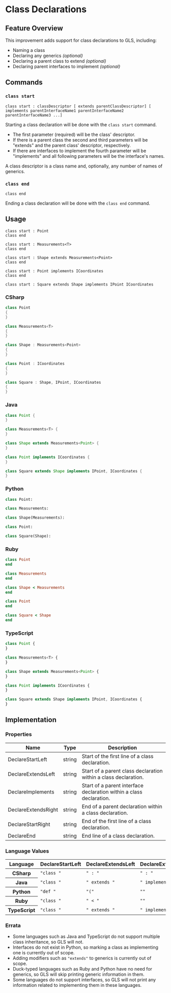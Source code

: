 # Class Declarations

## Feature Overview

This improvement adds support for class declarations to GLS, including:

* Naming a class
* Declaring any generics *(optional)*
* Declaring a parent class to extend *(optional)*
* Declaring parent interfaces to implement *(optional)*


## Commands

### `class start`

`class start : classDescriptor [ extends parentClassDescriptor] [ implements parentInterfaceName1 parentInterfaceName2 parentInterfaceName3 ...] `

Starting a class declaration will be done with the `class start` command. 
* The first parameter (required) will be the class' descriptor.
* If there is a parent class the second and third parameters will be "extends" and the parent class' descriptor, respectively.
* If there are interfaces to implement the fourth parameter will be "implements" and all following parameters will be the interface's names.

A class descriptor is a class name and, optionally, any number of names of generics.

### `class end`

`class end`

Ending a class declaration will be done with the `class end` command.


## Usage

```
class start : Point
class end

class start : Measurements<T> 
class end

class start : Shape extends Measurements<Point>
class end

class start : Point implements ICoordinates
class end

class start : Square extends Shape implements IPoint ICoordinates
```

### CSharp

```csharp
class Point
{
}

class Measurements<T>
{
}

class Shape : Measurements<Point>
{
}

class Point : ICoordinates
{
}

class Square : Shape, IPoint, ICoordinates
{
}
```

### Java

```java
class Point {
}

class Measurements<T> {
}

class Shape extends Measurements<Point> {
}

class Point implements ICoordinates {
}

class Square extends Shape implements IPoint, ICoordinates {
}
```

### Python

```python
class Point:

class Measurements:

class Shape(Measurements):

class Point:

class Square(Shape):

```

### Ruby

```ruby
class Point
end

class Measurements
end

class Shape < Measurements
end

class Point
end

class Square < Shape
end
```

### TypeScript

```typescript
class Point {
}

class Measurements<T> {
}

class Shape extends Measurements<Point> {
}

class Point implements ICoordinates {
}

class Square extends Shape implements IPoint, ICoordinates {
}
```


## Implementation

### Properties

<table>
    <thead>
        <th>Name</th>
        <th>Type</th>
        <th>Description</th>
    </thead>
    <tbody>
        <tr>
            <td>DeclareStartLeft</td>
            <td>string</td>
            <td>Start of the first line of a class declaration.</td>
        </tr>
        <tr>
            <td>DeclareExtendsLeft</td>
            <td>string</td>
            <td>Start of a parent class declaration within a class declaration.</td>
        </tr>
        <tr>
            <td>DeclareImplements</td>
            <td>string</td>
            <td>Start of a parent interface declaration within a class declaration.</td>
        </tr>
        <tr>
            <td>DeclareExtendsRight</td>
            <td>string</td>
            <td>End of a parent declaration within a class declaration.</td>
        </tr>
        <tr>
            <td>DeclareStartRight</td>
            <td>string</td>
            <td>End of the first line of a class declaration.</td>
        </tr>
        <tr>
            <td>DeclareEnd</td>
            <td>string</td>
            <td>End line of a class declaration.</td>
        </tr>
    </tbody>
</table>

### Language Values

<table>
    <thead>
        <th>Language</th>
        <th>DeclareStartLeft</th>
        <th>DeclareExtendsLeft</th>
        <th>DeclareExtendsRight</th>
        <th>DeclareStartRight</th>
        <th>DeclareEnd</th>
    </thead>
    <tbody>
        <tr>
            <th>CSharp</th>
            <td><code>"class "</code></td>
            <td><code>" : "</code></td>
            <td><code>" : "</code></td>
            <td><code>""</code></td>
            <td><code>"\n{"</code></td>
            <td><code>"}"</code></td>
        </tr>
        <tr>
            <th>Java</th>
            <td><code>"class "</code></td>
            <td><code>" extends "</code></td>
            <td><code>" implements "</code></td>
            <td><code>""</code></td>
            <td><code>"{"</code></td>
            <td><code>"}"</code></td>
        </tr>
        <tr>
            <th>Python</th>
            <td><code>"def "</code></td>
            <td><code>"("</code></td>
            <td><code>""</code></td>
            <td><code>")"</code></td>
            <td><code>":"</code></td>
            <td><code>""</code></td>
        </tr>
        <tr>
            <th>Ruby</th>
            <td><code>"class "</code></td>
            <td><code>" < "</code></td>
            <td><code>""</code></td>
            <td><code>""</code></td>
            <td><code>""</code></td>
            <td><code>"end"</code></td>
        </tr>
        <tr>
            <th>TypeScript</th>
            <td><code>"class "</code></td>
            <td><code>" extends "</code></td>
            <td><code>" implements "</code></td>
            <td><code>""</code></td>
            <td><code>"{"</code></td>
            <td><code>"}"</code></td>
        </tr>
    </tbody>
</table>

### Errata

* Some languages such as Java and TypeScript do not support multiple class inheritance, so GLS will not.
* Interfaces do not exist in Python, so marking a class as implementing one is currently out of scope.
* Adding modifiers such as `"extends"` to generics is currently out of scope.
* Duck-typed languages such as Ruby and Python have no need for generics, so GLS will skip printing generic information in them.
* Some languages do not support interfaces, so GLS will not print any information related to implementing them in these languages.

